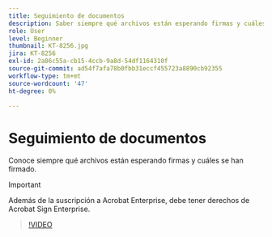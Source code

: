 ```yaml
---
title: Seguimiento de documentos
description: Saber siempre qué archivos están esperando firmas y cuáles se han firmado
role: User
level: Beginner
thumbnail: KT-8256.jpg
jira: KT-8256
exl-id: 2a86c55a-cb15-4ccb-9a8d-54df1164310f
source-git-commit: ad54f7afa78b0fbb31eccf455723a8890cb92355
workflow-type: tm+mt
source-wordcount: '47'
ht-degree: 0%

---
```


# Seguimiento de documentos

Conoce siempre qué archivos están esperando firmas y cuáles se han firmado.

>[!IMPORTANT]
>
>Además de la suscripción a Acrobat Enterprise, debe tener derechos de Acrobat Sign Enterprise.

>[!VIDEO](https://video.tv.adobe.com/v/338492?quality=12&learn=on&hidetitle=true)
